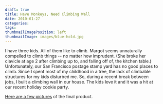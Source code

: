 ```yaml
---
draft: true
title: Have Monkeys, Need Climbing Wall
date: 2010-01-27
categories: 
tags: 
thumbnailImagePosition: left
thumbnailImage: images/blue-hold.jpg
---
```


I have three kids. All of them like to climb. Margot seems unnaturally
compelled to climb things -- no matter how imprudent. (She broke her
clavicle at age 2 after climbing up to, and falling off of, the
kitchen table.) Unfortunately, our San Francisco postage stamp yard
has no good places to climb. Since I spent most of my childhood in a
tree, the lack of climbable structures for my kids disturbed me. So,
during a recent break between jobs, I built a climbing wall in our
house. The kids love it and it was a hit at our recent holiday cookie
party.

[Here are a few pictures](https://goo.gl/photos/8YH9m2A88wtySLov8) of
the final product.
